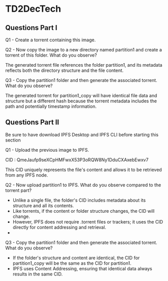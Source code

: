 # TD2DecTech

## Questions Part I
Q1 - Create a torrent containing this image.

Q2 - Now copy the image to a new directory named partition1 and create a torrent of this folder. What do you observe?

The generated torrent file references the folder partition1, and its metadata reflects both the directory structure and the file content.


Q3 - Copy the partition1 folder and then generate the associated torrent. What do you observe?

The generated torrent for partition1_copy will have identical file data and structure but a different hash because the torrent metadata includes the path and potentially timestamp information.


## Questions Part II
Be sure to have download IPFS Desktop and IPFS CLI before starting this section

Q1 - Upload the previous image to IPFS.

CID : QmeJaufp9seXCpHMFwxX53P3oRQW8Ny1DduCXAxebEwxv7

This CID uniquely represents the file's content and allows it to be retrieved from any IPFS node.

Q2 - Now upload partition1 to IPFS. What do you observe compared to the torrent part?

- Unlike a single file, the folder's CID includes metadata about its structure and all its contents.
- Like torrents, if the content or folder structure changes, the CID will change.
- However, IPFS does not require .torrent files or trackers; it uses the CID directly for content addressing and retrieval.
- 
Q3 - Copy the partition1 folder and then generate the associated torrent. What do you observe?
- If the folder's structure and content are identical, the CID for partition1_copy will be the same as the CID for partition1.
- IPFS uses Content Addressing, ensuring that identical data always results in the same CID.


